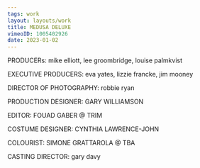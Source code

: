 ```yaml
---
tags: work
layout: layouts/work
title: MEDUSA DELUXE
vimeoID: 1005402926
date: 2023-01-02
---
```


PRODUCERs: mike elliott, lee groombridge, louise palmkvist

EXECUTIVE PRODUCERS: eva yates, lizzie francke, jim mooney

DIRECTOR OF PHOTOGRAPHY: robbie ryan

PRODUCTION DESIGNER: GARY WILLIAMSON

EDITOR: FOUAD GABER @ TRIM

COSTUME DESIGNER: CYNTHIA LAWRENCE-JOHN

COLOURIST: SIMONE GRATTAROLA @ TBA

CASTING DIRECTOR: gary davy
